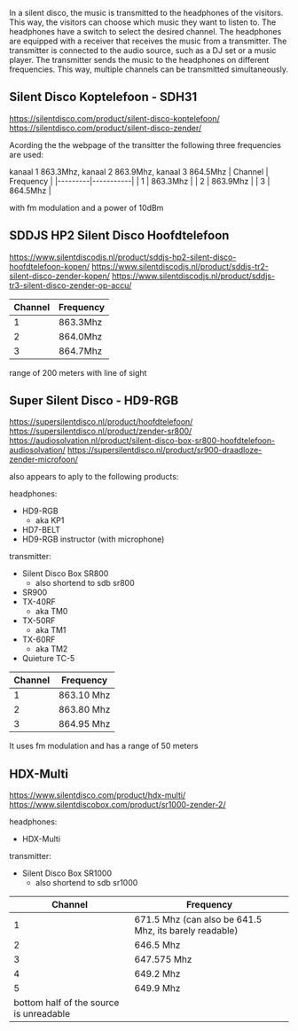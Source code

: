 In a silent disco, the music is transmitted to the headphones of the visitors. This way, the visitors can choose which music they want to listen to. The headphones have a switch to select the desired channel. The headphones are equipped with a receiver that receives the music from a transmitter. The transmitter is connected to the audio source, such as a DJ set or a music player. The transmitter sends the music to the headphones on different frequencies. This way, multiple channels can be transmitted simultaneously.

## Silent Disco Koptelefoon - SDH31

<https://silentdisco.com/product/silent-disco-koptelefoon/>
<https://silentdisco.com/product/silent-disco-zender/>

Acording the the webpage of the transitter the following three frequencies are used:

kanaal 1 863.3Mhz, kanaal 2 863.9Mhz, kanaal 3 864.5Mhz
| Channel | Frequency |
|---------|-----------|
| 1       | 863.3Mhz  |
| 2       | 863.9Mhz  |
| 3       | 864.5Mhz  |

with fm modulation and a power of 10dBm

## SDDJS HP2 Silent Disco Hoofdtelefoon

<https://www.silentdiscodjs.nl/product/sddjs-hp2-silent-disco-hoofdtelefoon-kopen/>
<https://www.silentdiscodjs.nl/product/sddjs-tr2-silent-disco-zender-kopen/>
<https://www.silentdiscodjs.nl/product/sddjs-tr3-silent-disco-zender-op-accu/>

| Channel | Frequency |
|---------|-----------|
| 1       | 863.3Mhz  |
| 2       | 864.0Mhz  |
| 3       | 864.7Mhz  |

range of 200 meters with line of sight

## Super Silent Disco - HD9-RGB

<https://supersilentdisco.nl/product/hoofdtelefoon/>
<https://supersilentdisco.nl/product/zender-sr800/>
<https://audiosolvation.nl/product/silent-disco-box-sr800-hoofdtelefoon-audiosolvation/>
<https://supersilentdisco.nl/product/sr900-draadloze-zender-microfoon/>

also appears to aply to the following products:

headphones:

- HD9-RGB
  - aka KP1
- HD7-BELT
- HD9-RGB instructor (with microphone)

transmitter:

- Silent Disco Box SR800
  - also shortend to sdb sr800
- SR900
- TX-40RF
  - aka TM0
- TX-50RF
  - aka TM1
- TX-60RF
  - aka TM2
- Quieture TC-5

| Channel | Frequency |
|---------|-----------|
| 1       | 863.10 Mhz  |
| 2       | 863.80 Mhz  |
| 3       | 864.95 Mhz  |

It uses fm modulation and has a range of 50 meters

## HDX-Multi

<https://www.silentdisco.com/product/hdx-multi/>
<https://www.silentdiscobox.com/product/sr1000-zender-2/>

headphones:

- HDX-Multi

transmitter:

- Silent Disco Box SR1000
  - also shortend to sdb sr1000

| Channel | Frequency |
|---------|-----------|
| 1       | 671.5 Mhz  (can also be 641.5 Mhz, its barely readable) |
| 2       | 646.5 Mhz  |
| 3       | 647.575 Mhz  |
| 4       | 649.2 Mhz  |
| 5       | 649.9 Mhz  |
| bottom half of the source is unreadable | |
